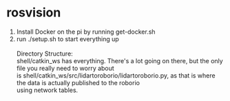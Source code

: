 # rosvision
1. Install Docker on the pi by running get-docker.sh
2. run ./setup.sh to start everything up\
\
Directory Structure:\
shell/catkin_ws has everything. There's a lot going on there, but the only file you really need to worry about\
is shell/catkin_ws/src/lidartoroborio/lidartoroborio.py, as that is where the data is actually published to the roborio\
using network tables.
